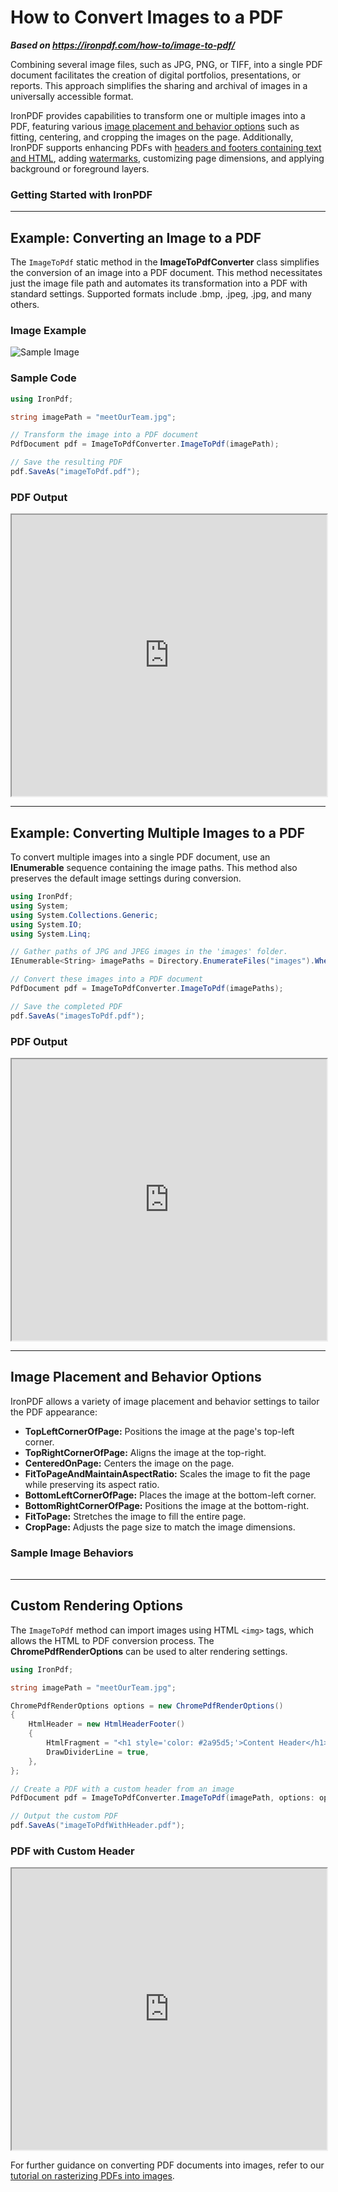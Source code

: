# How to Convert Images to a PDF

***Based on <https://ironpdf.com/how-to/image-to-pdf/>***


Combining several image files, such as JPG, PNG, or TIFF, into a single PDF document facilitates the creation of digital portfolios, presentations, or reports. This approach simplifies the sharing and archival of images in a universally accessible format.

IronPDF provides capabilities to transform one or multiple images into a PDF, featuring various [image placement and behavior options](#anchor-export-image-behaviors) such as fitting, centering, and cropping the images on the page. Additionally, IronPDF supports enhancing PDFs with [headers and footers containing text and HTML](https://ironpdf.com/how-to/headers-and-footers/), adding [watermarks](https://ironpdf.com/tutorials/csharp-edit-pdf-complete-tutorial/#add-a-watermark-to-a-pdf), customizing page dimensions, and applying background or foreground layers.


### Getting Started with IronPDF

---

## Example: Converting an Image to a PDF

The `ImageToPdf` static method in the **ImageToPdfConverter** class simplifies the conversion of an image into a PDF document. This method necessitates just the image file path and automates its transformation into a PDF with standard settings. Supported formats include .bmp, .jpeg, .jpg, and many others.

### Image Example

<div class="content-img-align-center">
    <div class="center-image-wrapper" style="width=50%">
         <img src="https://ironpdf.com/static-assets/pdf/how-to/image-to-pdf/meetOurTeam.jpg" alt="Sample Image" class="img-responsive add-shadow">
    </div>
</div>

### Sample Code

```cs
using IronPdf;

string imagePath = "meetOurTeam.jpg";

// Transform the image into a PDF document
PdfDocument pdf = ImageToPdfConverter.ImageToPdf(imagePath);

// Save the resulting PDF
pdf.SaveAs("imageToPdf.pdf");
```

### PDF Output

<iframe loading="lazy" src="https://ironpdf.com/static-assets/pdf/how-to/image-to-pdf/imageToPdf.pdf#zoom=55%" width="100%" height="450px">
</iframe>

---

## Example: Converting Multiple Images to a PDF

To convert multiple images into a single PDF document, use an **IEnumerable** sequence containing the image paths. This method also preserves the default image settings during conversion.

```cs
using IronPdf;
using System;
using System.Collections.Generic;
using System.IO;
using System.Linq;

// Gather paths of JPG and JPEG images in the 'images' folder.
IEnumerable<String> imagePaths = Directory.EnumerateFiles("images").Where(f => f.EndsWith(".jpg") || f.EndsWith(".jpeg"));

// Convert these images into a PDF document
PdfDocument pdf = ImageToPdfConverter.ImageToPdf(imagePaths);

// Save the completed PDF
pdf.SaveAs("imagesToPdf.pdf");
```

### PDF Output

<iframe loading="lazy" src="https://ironpdf.com/static-assets/pdf/how-to/image-to-pdf/imagesToPdf.pdf#zoom=55%" width="100%" height="450px">
</iframe>

---

## Image Placement and Behavior Options

IronPDF allows a variety of image placement and behavior settings to tailor the PDF appearance:

- **TopLeftCornerOfPage:** Positions the image at the page's top-left corner.
- **TopRightCornerOfPage:** Aligns the image at the top-right.
- **CenteredOnPage:** Centers the image on the page.
- **FitToPageAndMaintainAspectRatio:** Scales the image to fit the page while preserving its aspect ratio.
- **BottomLeftCornerOfPage:** Places the image at the bottom-left corner.
- **BottomRightCornerOfPage:** Positions the image at the bottom-right.
- **FitToPage:** Stretches the image to fill the entire page.
- **CropPage:** Adjusts the page size to match the image dimensions.

### Sample Image Behaviors

<table class="table" style="text-align: center; background-color: #f1f9fb;">
    <!-- Table content with images showing placement examples -->
</table>

---

## Custom Rendering Options

The `ImageToPdf` method can import images using HTML `<img>` tags, which allows the HTML to PDF conversion process. The **ChromePdfRenderOptions** can be used to alter rendering settings.

```cs
using IronPdf;

string imagePath = "meetOurTeam.jpg";

ChromePdfRenderOptions options = new ChromePdfRenderOptions()
{
    HtmlHeader = new HtmlHeaderFooter()
    {
        HtmlFragment = "<h1 style='color: #2a95d5;'>Content Header</h1>",
        DrawDividerLine = true,
    },
};

// Create a PDF with a custom header from an image
PdfDocument pdf = ImageToPdfConverter.ImageToPdf(imagePath, options: options);

// Output the custom PDF
pdf.SaveAs("imageToPdfWithHeader.pdf");
```

### PDF with Custom Header

<iframe loading="lazy" src="https://ironpdf.com/static-assets/pdf/how-to/image-to-pdf/imageToPdfWithHeader.pdf#zoom=55%" width="100%" height="450px">
</iframe>

For further guidance on converting PDF documents into images, refer to our [tutorial on rasterizing PDFs into images](https://ironpdf.com/how-to/rasterize-pdf-to-images/).